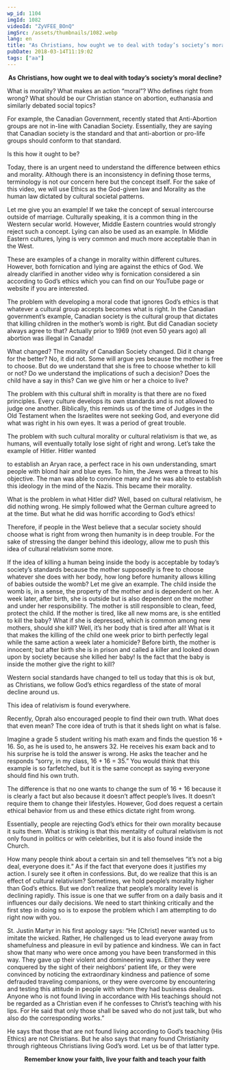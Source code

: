 ```yaml
---
wp_id: 1104
imgId: 1082
videoId: "ZyVFEE_BOnQ"
imgSrc: /assets/thumbnails/1082.webp
lang: en
title: "As Christians, how ought we to deal with today’s society’s moral decline?"
pubDate: 2018-03-14T11:19:02
tags: ["aa"]
---
```


<!-- page: 6 -->

<p style="text-align: center;"><strong>As Christians, how ought we to deal with today’s society’s moral decline?</strong></p>
<p>What is morality? What makes an action “moral”? Who defines right from wrong? What should be our Christian stance on abortion, euthanasia and similarly debated social topics?</p>
<p>For example, the Canadian Government, recently stated that Anti-Abortion groups are not in-line with Canadian Society. Essentially, they are saying that Canadian society is the standard and that anti-abortion or pro-life groups should conform to that standard.</p>
<p>Is this how it ought to be?</p>
<p>Today, there is an urgent need to understand the difference between ethics and morality. Although there is an inconsistency in defining those terms, terminology is not our concern here but the concept itself. For the sake of this video, we will use Ethics as the God-given law and Morality as the human law dictated by cultural societal patterns.</p>
<p>Let me give you an example! If we take the concept of sexual intercourse outside of marriage. Culturally speaking, it is a common thing in the Western secular world. However, Middle Eastern countries would strongly reject such a concept. Lying can also be used as an example. In Middle Eastern cultures, lying is very common and much more acceptable than in the West.</p>
<p>These are examples of a change in morality within different cultures. However, both fornication and lying are against the ethics of God. We already clarified in another video why is fornication considered a sin according to God’s ethics which you can find on our YouTube page or website if you are interested.</p>
<p>The problem with developing a moral code that ignores God’s ethics is that whatever a cultural group accepts becomes what is right. In the Canadian government’s example, Canadian society is the cultural group that dictates that killing children in the mother’s womb is right. But did Canadian society always agree to that? Actually prior to 1969 (not even 50 years ago) all abortion was illegal in Canada!</p>
<p>What changed? The morality of Canadian Society changed. Did it change for the better? No, it did not. Some will argue yes because the mother is free to choose. But do we understand that she is free to choose whether to kill or not? Do we understand the implications of such a decision? Does the child have a say in this? Can we give him or her a choice to live?</p>
<p>The problem with this cultural shift in morality is that there are no fixed principles. Every culture develops its own standards and is not allowed to judge one another. Biblically, this reminds us of the time of Judges in the Old Testament when the Israelites were not seeking God, and everyone did what was right in his own eyes. It was a period of great trouble.</p>
<p>The problem with such cultural morality or cultural relativism is that we, as humans, will eventually totally lose sight of right and wrong. Let’s take the example of Hitler. Hitler wanted</p>
<p>to establish an Aryan race, a perfect race in his own understanding, smart people with blond hair and blue eyes. To him, the Jews were a threat to his objective. The man was able to convince many and he was able to establish this ideology in the mind of the Nazis. This became their morality.</p>
<p>What is the problem in what Hitler did? Well, based on cultural relativism, he did nothing wrong. He simply followed what the German culture agreed to at the time. But what he did was horrific according to God’s ethics!</p>
<p>Therefore, if people in the West believe that a secular society should choose what is right from wrong then humanity is in deep trouble. For the sake of stressing the danger behind this ideology, allow me to push this idea of cultural relativism some more.</p>
<p>If the idea of killing a human being inside the body is acceptable by today’s society’s standards because the mother supposedly is free to choose whatever she does with her body, how long before humanity allows killing of babies outside the womb? Let me give an example. The child inside the womb is, in a sense, the property of the mother and is dependent on her. A week later, after birth, she is outside but is also dependent on the mother and under her responsibility. The mother is still responsible to clean, feed, protect the child. If the mother is tired, like all new moms are, is she entitled to kill the baby? What if she is depressed, which is common among new mothers, should she kill? Well, it’s her body that is tired after all! What is it that makes the killing of the child one week prior to birth perfectly legal while the same action a week later a homicide? Before birth, the mother is innocent; but after birth she is in prison and called a killer and looked down upon by society because she killed her baby! Is the fact that the baby is inside the mother give the right to kill?</p>
<p>Western social standards have changed to tell us today that this is ok but, as Christians, we follow God’s ethics regardless of the state of moral decline around us.</p>
<p>This idea of relativism is found everywhere.</p>
<p>Recently, Oprah also encouraged people to find their own truth. What does that even mean? The core idea of truth is that it sheds light on what is false.</p>
<p>Imagine a grade 5 student writing his math exam and finds the question 16 + 16. So, as he is used to, he answers 32. He receives his exam back and to his surprise he is told the answer is wrong. He asks the teacher and he responds “sorry, in my class, 16 + 16 = 35.” You would think that this example is so farfetched, but it is the same concept as saying everyone should find his own truth.</p>
<p>The difference is that no one wants to change the sum of 16 + 16 because it is clearly a fact but also because it doesn’t affect people’s lives. It doesn’t require them to change their lifestyles. However, God does request a certain ethical behavior from us and these ethics dictate right from wrong.</p>
<p>Essentially, people are rejecting God’s ethics for their own morality because it suits them. What is striking is that this mentality of cultural relativism is not only found in politics or with celebrities, but it is also found inside the Church.</p>
<p>How many people think about a certain sin and tell themselves “it’s not a big deal, everyone does it.” As if the fact that everyone does it justifies my action. I surely see it often in confessions. But, do we realize that this is an effect of cultural relativism? Sometimes, we hold people’s morality higher than God’s ethics. But we don’t realize that people’s morality level is declining rapidly. This issue is one that we suffer from on a daily basis and it influences our daily decisions. We need to start thinking critically and the first step in doing so is to expose the problem which I am attempting to do right now with you.</p>
<p>St. Justin Martyr in his first apology says: “He [Christ] never wanted us to imitate the wicked. Rather, He challenged us to lead everyone away from shamefulness and pleasure in evil by patience and kindness. We can in fact show that many who were once among you have been transformed in this way. They gave up their violent and domineering ways. Either they were conquered by the sight of their neighbors’ patient life, or they were convinced by noticing the extraordinary kindness and patience of some defrauded traveling companions, or they were overcome by encountering and testing this attitude in people with whom they had business dealings. Anyone who is not found living in accordance with His teachings should not be regarded as a Christian even if he confesses to Christ’s teaching with his lips. For He said that only those shall be saved who do not just talk, but who also do the corresponding works.”</p>
<p>He says that those that are not found living according to God’s teaching (His Ethics) are not Christians. But he also says that many found Christianity through righteous Christians living God’s word. Let us be of that latter type.</p>
<p style="text-align: center;"><strong>Remember know your faith, live your faith and teach your faith</strong></p>
